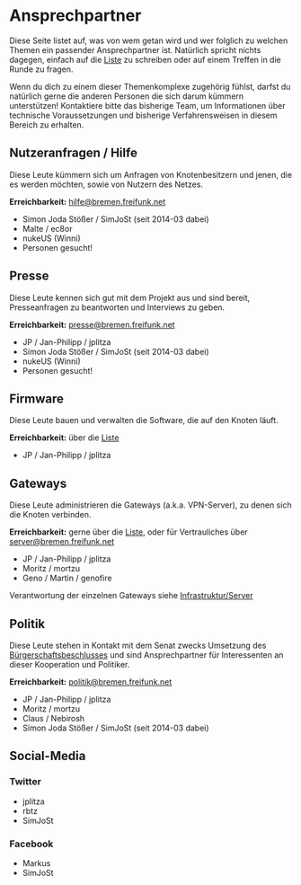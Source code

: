 # Ansprechpartner

Diese Seite listet auf, was von wem getan wird und wer folglich zu welchen Themen ein passender Ansprechpartner ist. Natürlich spricht nichts dagegen, einfach auf die [Liste](liste@bremen.freifunk.net) zu schreiben oder auf einem Treffen in die Runde zu fragen.

Wenn du dich zu einem dieser Themenkomplexe zugehörig fühlst, darfst du natürlich gerne die anderen Personen die sich darum kümmern unterstützen! Kontaktiere bitte das bisherige Team, um Informationen über technische Voraussetzungen und bisherige Verfahrensweisen in diesem Bereich zu erhalten.

## Nutzeranfragen / Hilfe

Diese Leute kümmern sich um Anfragen von Knotenbesitzern und jenen, die es werden möchten, sowie von Nutzern des Netzes.

**Erreichbarkeit:** hilfe@bremen.freifunk.net

* Simon Joda Stößer / SimJoSt (seit 2014-03 dabei)
* Malte / ec8or
* nukeUS (Winni)
* Personen gesucht!

## Presse

Diese Leute kennen sich gut mit dem Projekt aus und sind bereit, Presseanfragen zu beantworten und Interviews zu geben.

**Erreichbarkeit:** presse@bremen.freifunk.net

* JP / Jan-Philipp / jplitza
* Simon Joda Stößer / SimJoSt (seit 2014-03 dabei)
* nukeUS (Winni)
* Personen gesucht!

## Firmware

Diese Leute bauen und verwalten die Software, die auf den Knoten läuft.

**Erreichbarkeit:** über die [Liste](mailto:liste@bremen.freifunk.net)

* JP / Jan-Philipp / jplitza

## Gateways

Diese Leute administrieren die Gateways (a.k.a. VPN-Server), zu denen sich die Knoten verbinden.

**Erreichbarkeit:** gerne über die [Liste](liste@bremen.freifunk.net), oder für Vertrauliches über server@bremen.freifunk.net

* JP / Jan-Philipp / jplitza
* Moritz / mortzu
* Geno / Martin / genofire

Verantwortung der einzelnen Gateways siehe [Infrastruktur/Server](http://wiki.bremen.freifunk.net/Infrastruktur/Server#ansprechpartner)

## Politik

Diese Leute stehen in Kontakt mit dem Senat zwecks Umsetzung des [Bürgerschaftsbeschlusses](http://www.bremische-buergerschaft.de/index.php?id=507&area=&np=&navi=informationsdienste6&npoint=7,1,1&titel=Freifunk+im+Land+Bremen+--+Unterst%C3%BCtzung+f%C3%BCr+b%C3%BCrgerschaftliches+Engagement&dn=D18L1506.DAT&lp=18&drucksachennr=18/1506&ppnr=PlPr+18%2F71+20.11.2014&buergerschaftart=1&edatum=2014-07-29&elementref=5573) und sind Ansprechpartner für Interessenten an dieser Kooperation und Politiker.

**Erreichbarkeit:** politik@bremen.freifunk.net

* JP / Jan-Philipp / jplitza
* Moritz / mortzu
* Claus / Nebirosh
* Simon Joda Stößer / SimJoSt (seit 2014-03 dabei)

## Social-Media
### Twitter
* jplitza
* rbtz
* SimJoSt

### Facebook
* Markus
* SimJoSt